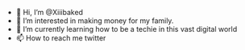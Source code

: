 - 👋 Hi, I’m @Xiiibaked
- 👀 I’m interested in making money for my family.
- 🌱 I’m currently learning how to be a techie in this vast digital world
- 📫 How to reach me twitter
